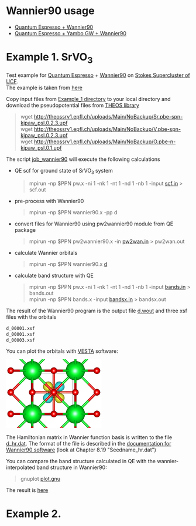 # Wannier90 usage

- [Quantum Espresso + Wannier90](#example-1-srvo3)
- [Quantum Espresso + Yambo GW + Wannier90](#example-2)

# Example 1. SrVO<sub>3</sub>

Test example for [Quantum Espresso](https://www.quantum-espresso.org/) + [Wannier90](http://www.wannier.org/) on [Stokes Supercluster of UCF](https://arcc.ist.ucf.edu/).  
The example is taken from [here](https://issp-center-dev.github.io/DCore/master/tutorial/srvo3/qe/qe.html)

Copy input files from [Example_1 directory](https://github.com/Dmitry-Skachkov/Wannier90_examples/tree/main/Example_1) to your local directory and download the pseudopotential files from [THEOS library](http://theossrv1.epfl.ch/Main/Pseudopotentials)

> wget http://theossrv1.epfl.ch/uploads/Main/NoBackup/Sr.pbe-spn-kjpaw_psl.0.2.3.upf   
> wget http://theossrv1.epfl.ch/uploads/Main/NoBackup/V.pbe-spn-kjpaw_psl.0.2.3.upf   
> wget http://theossrv1.epfl.ch/uploads/Main/NoBackup/O.pbe-n-kjpaw_psl.0.1.upf   


The script [job_wannier90](https://github.com/Dmitry-Skachkov/Wannier90_examples/blob/main/Example_1/job_wannier90)  will execute the following calculations  

- QE scf for ground state of SrVO<sub>3</sub> system
     > mpirun -np $PPN pw.x -ni 1 -nk 1 -nt 1 -nd 1 -nb 1 -input [scf.in](https://github.com/Dmitry-Skachkov/Wannier90_examples/blob/main/Example_1/scf.in) > scf.out   
- pre-process with Wannier90   
     > mpirun   -np $PPN  wannier90.x -pp d    
- convert files for Wannier90 using pw2wannier90 module from QE package   
     > mpirun   -np $PPN  pw2wannier90.x -in [pw2wan.in](https://github.com/Dmitry-Skachkov/Wannier90_examples/blob/main/Example_1/pw2wan.in) > pw2wan.out
- calculate Wannier orbitals
     > mpirun   -np $PPN  wannier90.x [d ](https://github.com/Dmitry-Skachkov/Wannier90_examples/blob/main/Example_1/d.win)   
- calculate band structure with QE  
     > mpirun -np $PPN pw.x -ni 1 -nk 1 -nt 1 -nd 1 -nb 1 -input [bands.in](https://github.com/Dmitry-Skachkov/Wannier90_examples/blob/main/Example_1/bands.in) > bands.out    
     > mpirun -np $PPN bands.x  -input [bandsx.in](https://github.com/Dmitry-Skachkov/Wannier90_examples/blob/main/Example_1/bandsx.in) > bandsx.out   

The result of the Wannier90 program is the output file [d.wout](https://github.com/Dmitry-Skachkov/Wannier90_examples/blob/main/Example_1/results/d.wout) and three xsf files with the orbitals  
```  
d_00001.xsf   
d_00001.xsf   
d_00003.xsf   
```   
You can plot the orbitals with [VESTA](https://jp-minerals.org/vesta/en/) software:

![GitHub Logo](https://github.com/Dmitry-Skachkov/Wannier90_examples/blob/main/Example_1/results/d_00003_1.png)
   
The Hamiltonian matrix in Wannier function basis is written to the file [d_hr.dat](https://github.com/Dmitry-Skachkov/Wannier90_examples/blob/main/Example_1/results/d_hr.dat). The format of the file is described in the [documentation for Wannier90 software](https://github.com/wannier-developers/wannier90/raw/v3.1.0/doc/compiled_docs/user_guide.pdf) (look at Chapter 8.19 "Seedname_hr.dat")

You can compare the band structure calculated in QE with the wannier-interpolated band structure in Wannier90:
 > gnuplot [plot.gnu](https://github.com/Dmitry-Skachkov/Wannier90_examples/blob/main/Example_1/results/plot.gnu)   

The result is [here](https://github.com/Dmitry-Skachkov/Wannier90_examples/blob/main/Example_1/results/Band_QE_vs_Wannier.pdf)

# Example 2. 

